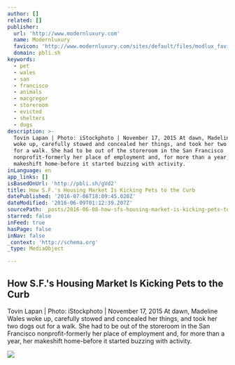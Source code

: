 ```yaml
---
author: []
related: []
publisher:
  url: 'http://www.modernluxury.com'
  name: Modernluxury
  favicon: 'http://www.modernluxury.com/sites/default/files/modlux_favicon.ico'
  domain: pbli.sh
keywords:
  - pet
  - wales
  - san
  - francisco
  - animals
  - macgregor
  - storeroom
  - evicted
  - shelters
  - dogs
description: >-
  Tovin Lapan | Photo: iStockphoto | November 17, 2015 At dawn, Madeline Wales
  woke up, carefully stowed and concealed her things, and took her two dogs out
  for a walk. She had to be out of the storeroom in the San Francisco
  nonprofit-formerly her place of employment and, for more than a year, her
  makeshift home-before it started buzzing with activity.
inLanguage: en
app_links: []
isBasedOnUrl: 'http://pbli.sh/gVd2'
title: How S.F.'s Housing Market Is Kicking Pets to the Curb
datePublished: '2016-07-06T18:09:45.020Z'
dateModified: '2016-06-09T01:12:39.207Z'
sourcePath: _posts/2016-06-08-how-sfs-housing-market-is-kicking-pets-to-the-curb.md
starred: false
inFeed: true
hasPage: false
inNav: false
_context: 'http://schema.org'
_type: MediaObject

---
```

<article style=""><h1>How S.F.'s Housing Market Is Kicking Pets to the Curb</h1><p>Tovin Lapan | Photo: iStockphoto | November 17, 2015 At dawn, Madeline Wales woke up, carefully stowed and concealed her things, and took her two dogs out for a walk. She had to be out of the storeroom in the San Francisco nonprofit-formerly her place of employment and, for more than a year, her makeshift home-before it started buzzing with activity.</p><img src="http://www.modernluxury.com/sites/default/files/imagecache/story-multi-photo-teaser/saddog.jpg" /></article>